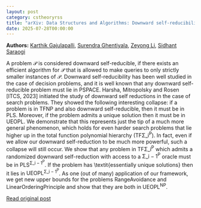```yaml
---
layout: post
category: cstheoryrss
title: "arXiv: Data Structures and Algorithms: Downward self-reducibility in the total function polynomial hierarchy"
date: 2025-07-28T00:00:00
---
```


**Authors:** [Karthik Gajulapalli](https://dblp.uni-trier.de/search?q=Karthik+Gajulapalli), [Surendra Ghentiyala](https://dblp.uni-trier.de/search?q=Surendra+Ghentiyala), [Zeyong Li](https://dblp.uni-trier.de/search?q=Zeyong+Li), [Sidhant Saraogi](https://dblp.uni-trier.de/search?q=Sidhant+Saraogi)

A problem $\mathcal{P}$ is considered downward self-reducible, if there
exists an efficient algorithm for $\mathcal{P}$ that is allowed to make queries
to only strictly smaller instances of $\mathcal{P}$. Downward self-reducibility
has been well studied in the case of decision problems, and it is well known
that any downward self-reducible problem must lie in $\mathsf{PSPACE}$. Harsha,
Mitropolsky and Rosen [ITCS, 2023] initiated the study of downward self
reductions in the case of search problems. They showed the following
interesting collapse: if a problem is in $\mathsf{TFNP}$ and also downward
self-reducible, then it must be in $\mathsf{PLS}$. Moreover, if the problem
admits a unique solution then it must be in $\mathsf{UEOPL}$.
We demonstrate that this represents just the tip of a much more general
phenomenon, which holds for even harder search problems that lie higher up in
the total function polynomial hierarchy ($\mathsf{TF\Sigma\_i^P}$). In fact,
even if we allow our downward self-reduction to be much more powerful, such a
collapse will still occur.
We show that any problem in $\mathsf{TF\Sigma\_i^P}$ which admits a randomized
downward self-reduction with access to a $\mathsf{\Sigma\_{i-1}^P}$ oracle must
be in $\mathsf{PLS}^{\mathsf{\Sigma\_{i-1}^P}}$. If the problem has
\textit{essentially unique solutions} then it lies in
$\mathsf{UEOPL}^{\mathsf{\Sigma\_{i-1}^P}}$.
As one (out of many) application of our framework, we get new upper bounds
for the problems $\mathrm{Range Avoidance}$ and $\mathrm{Linear Ordering
Principle}$ and show that they are both in $\mathsf{UEOPL}^{\mathsf{NP}}$.

[Read original post](http://arxiv.org/abs/2507.19108v1)
